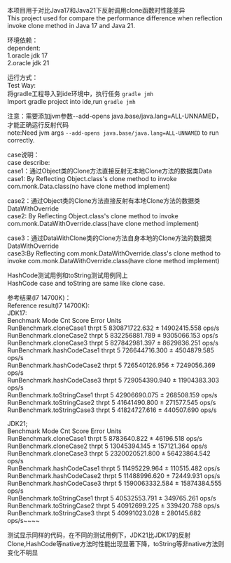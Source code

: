 本项目用于对比Java17和Java21下反射调用clone函数时性能差异\
This project used for compare the performance difference when reflection invoke clone method in Java 17 and Java 21.

环境依赖：\
dependent: \
1.oracle jdk 17\
2.oracle jdk 21

运行方式：\
Test Way:\
将gradle工程导入到ide环境中，执行任务 `gradle jmh`\
Import gradle project into ide,run `gradle jmh`


注意：需要添加jvm参数--add-opens java.base/java.lang=ALL-UNNAMED，才能正确运行反射代码\
note:Need jvm args `--add-opens java.base/java.lang=ALL-UNNAMED` to run correctly.

case说明：\
case describe:\
case1：通过Object类的Clone方法直接反射无本地Clone方法的数据类Data\
case1: By Reflecting Object.class's clone method to invoke com.monk.Data.class(no have clone method implement)

case2：通过Object类的Clone方法直接反射有本地Clone方法的数据类DataWithOverride\
case2: By Reflecting Object.class's clone method to invoke com.monk.DataWithOverride.class(have clone method implement)

case3：通过DataWithClone类的Clone方法自身本地的Clone方法的数据类DataWithOverride\
case3:By Reflecting com.monk.DataWithOverride.class's clone method to invoke com.monk.DataWithOverride.class(have clone method implement)

HashCode测试用例和toString测试用例同上 \
HashCode case and toString are same like clone case.

参考结果(I7 14700K)：\
Reference result(I7 14700K): \
JDK17:\
Benchmark                    Mode  Cnt          Score          Error  Units\
RunBenchmark.cloneCase1     thrpt    5  830871722.632 ± 14902415.558  ops/s\
RunBenchmark.cloneCase2     thrpt    5  832256881.789 ±  9305066.153  ops/s\
RunBenchmark.cloneCase3     thrpt    5  827842981.397 ±  8629836.251  ops/s\
RunBenchmark.hashCodeCase1  thrpt    5  726644716.300 ±  4504879.585  ops/s\
RunBenchmark.hashCodeCase2  thrpt    5  726540126.956 ±  7249056.369  ops/s\
RunBenchmark.hashCodeCase3  thrpt    5  729054390.940 ± 11904383.303  ops/s\
RunBenchmark.toStringCase1  thrpt    5   42906690.075 ±   268508.159  ops/s\
RunBenchmark.toStringCase2  thrpt    5   41641490.800 ±   271577.545  ops/s\
RunBenchmark.toStringCase3  thrpt    5   41824727.616 ±   440507.690  ops/s

JDK21;\
Benchmark                    Mode  Cnt           Score          Error  Units\
RunBenchmark.cloneCase1     thrpt    5     8783640.822 ±    46196.518  ops/s\
RunBenchmark.cloneCase2     thrpt    5    13045394.145 ±   157121.364  ops/s\
RunBenchmark.cloneCase3     thrpt    5  2320020521.800 ± 56423864.542  ops/s\
RunBenchmark.hashCodeCase1  thrpt    5    11495229.964 ±   110515.482  ops/s\
RunBenchmark.hashCodeCase2  thrpt    5    11488996.620 ±    72449.931  ops/s\
RunBenchmark.hashCodeCase3  thrpt    5  1590063332.584 ± 15874384.555  ops/s\
RunBenchmark.toStringCase1  thrpt    5    40532553.791 ±   349765.261  ops/s\
RunBenchmark.toStringCase2  thrpt    5    40912699.225 ±   339420.788  ops/s\
RunBenchmark.toStringCase3  thrpt    5    40991023.028 ±   280145.682  ops/s~~~~

测试显示同样的代码，在不同的测试用例下，JDK21比JDK17的反射Clone,HashCode等native方法时性能出现显著下降，toString等非native方法则变化不明显
